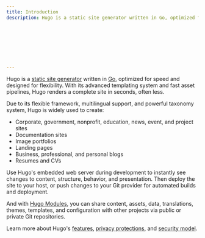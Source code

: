 ```yaml
---
title: Introduction
description: Hugo is a static site generator written in Go, optimized for speed and designed for flexibility. 



 
    
    

 
---
```


Hugo is a [static site generator] written in [Go], optimized for speed and designed for flexibility. With its advanced templating system and fast asset pipelines, Hugo renders a complete site in seconds, often less.

Due to its flexible framework, multilingual support, and powerful taxonomy system, Hugo is widely used to create:

- Corporate, government, nonprofit, education, news, event, and project sites
- Documentation sites
- Image portfolios
- Landing pages
- Business, professional, and personal blogs
- Resumes and CVs

Use Hugo's embedded web server during development to instantly see changes to content, structure, behavior, and presentation. Then deploy the site to your host, or push changes to your Git provider for automated builds and deployment.

And with [Hugo Modules], you can share content, assets, data, translations, themes, templates, and configuration with other projects via public or private Git repositories.

Learn more about Hugo's [features], [privacy protections], and [security model].

[Go]: https://go.dev
[Hugo Modules]: /hugo-modules/
[static site generator]: https://en.wikipedia.org/wiki/Static_site_generator
[features]: /about/features
[security model]: /about/security
[privacy protections]: /about/privacy


